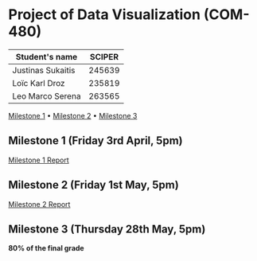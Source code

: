 # Project of Data Visualization (COM-480)

| Student's name | SCIPER |
| -------------- | ------ |
| Justinas Sukaitis | 245639 |
| Loïc Karl Droz | 235819 |
| Leo Marco Serena | 263565 |

[Milestone 1](#milestone-1-friday-3rd-april-5pm) • [Milestone 2](#milestone-2-friday-1st-may-5pm) • [Milestone 3](#milestone-3-thursday-28th-may-5pm)

## Milestone 1 (Friday 3rd April, 5pm)

[Milestone 1 Report](Milestone1.md)

## Milestone 2 (Friday 1st May, 5pm)

[Milestone 2 Report](Milestone2.md)

## Milestone 3 (Thursday 28th May, 5pm)

**80% of the final grade**

